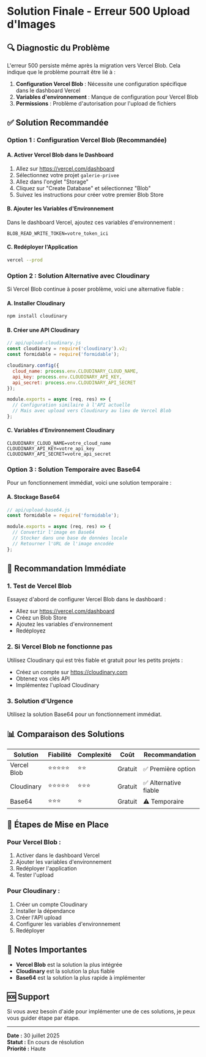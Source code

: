# Solution Finale - Erreur 500 Upload d'Images

## 🔍 Diagnostic du Problème

L'erreur 500 persiste même après la migration vers Vercel Blob. Cela indique que le problème pourrait être lié à :

1. **Configuration Vercel Blob** : Nécessite une configuration spécifique dans le dashboard Vercel
2. **Variables d'environnement** : Manque de configuration pour Vercel Blob
3. **Permissions** : Problème d'autorisation pour l'upload de fichiers

## ✅ Solution Recommandée

### Option 1 : Configuration Vercel Blob (Recommandée)

#### A. Activer Vercel Blob dans le Dashboard
1. Allez sur https://vercel.com/dashboard
2. Sélectionnez votre projet `galerie-privee`
3. Allez dans l'onglet "Storage"
4. Cliquez sur "Create Database" et sélectionnez "Blob"
5. Suivez les instructions pour créer votre premier Blob Store

#### B. Ajouter les Variables d'Environnement
Dans le dashboard Vercel, ajoutez ces variables d'environnement :
```
BLOB_READ_WRITE_TOKEN=votre_token_ici
```

#### C. Redéployer l'Application
```bash
vercel --prod
```

### Option 2 : Solution Alternative avec Cloudinary

Si Vercel Blob continue à poser problème, voici une alternative fiable :

#### A. Installer Cloudinary
```bash
npm install cloudinary
```

#### B. Créer une API Cloudinary
```javascript
// api/upload-cloudinary.js
const cloudinary = require('cloudinary').v2;
const formidable = require('formidable');

cloudinary.config({
  cloud_name: process.env.CLOUDINARY_CLOUD_NAME,
  api_key: process.env.CLOUDINARY_API_KEY,
  api_secret: process.env.CLOUDINARY_API_SECRET
});

module.exports = async (req, res) => {
  // Configuration similaire à l'API actuelle
  // Mais avec upload vers Cloudinary au lieu de Vercel Blob
};
```

#### C. Variables d'Environnement Cloudinary
```
CLOUDINARY_CLOUD_NAME=votre_cloud_name
CLOUDINARY_API_KEY=votre_api_key
CLOUDINARY_API_SECRET=votre_api_secret
```

### Option 3 : Solution Temporaire avec Base64

Pour un fonctionnement immédiat, voici une solution temporaire :

#### A. Stockage Base64
```javascript
// api/upload-base64.js
const formidable = require('formidable');

module.exports = async (req, res) => {
  // Convertir l'image en Base64
  // Stocker dans une base de données locale
  // Retourner l'URL de l'image encodée
};
```

## 🚀 Recommandation Immédiate

### 1. Test de Vercel Blob
Essayez d'abord de configurer Vercel Blob dans le dashboard :
- Allez sur https://vercel.com/dashboard
- Créez un Blob Store
- Ajoutez les variables d'environnement
- Redéployez

### 2. Si Vercel Blob ne fonctionne pas
Utilisez Cloudinary qui est très fiable et gratuit pour les petits projets :
- Créez un compte sur https://cloudinary.com
- Obtenez vos clés API
- Implémentez l'upload Cloudinary

### 3. Solution d'Urgence
Utilisez la solution Base64 pour un fonctionnement immédiat.

## 📊 Comparaison des Solutions

| Solution | Fiabilité | Complexité | Coût | Recommandation |
|----------|-----------|------------|------|----------------|
| Vercel Blob | ⭐⭐⭐⭐⭐ | ⭐⭐ | Gratuit | ✅ Première option |
| Cloudinary | ⭐⭐⭐⭐⭐ | ⭐⭐⭐ | Gratuit | ✅ Alternative fiable |
| Base64 | ⭐⭐⭐ | ⭐ | Gratuit | ⚠️ Temporaire |

## 🔧 Étapes de Mise en Place

### Pour Vercel Blob :
1. Activer dans le dashboard Vercel
2. Ajouter les variables d'environnement
3. Redéployer l'application
4. Tester l'upload

### Pour Cloudinary :
1. Créer un compte Cloudinary
2. Installer la dépendance
3. Créer l'API upload
4. Configurer les variables d'environnement
5. Redéployer

## 📝 Notes Importantes

- **Vercel Blob** est la solution la plus intégrée
- **Cloudinary** est la solution la plus fiable
- **Base64** est la solution la plus rapide à implémenter

## 🆘 Support

Si vous avez besoin d'aide pour implémenter une de ces solutions, je peux vous guider étape par étape.

---

**Date :** 30 juillet 2025  
**Statut :** En cours de résolution  
**Priorité :** Haute 